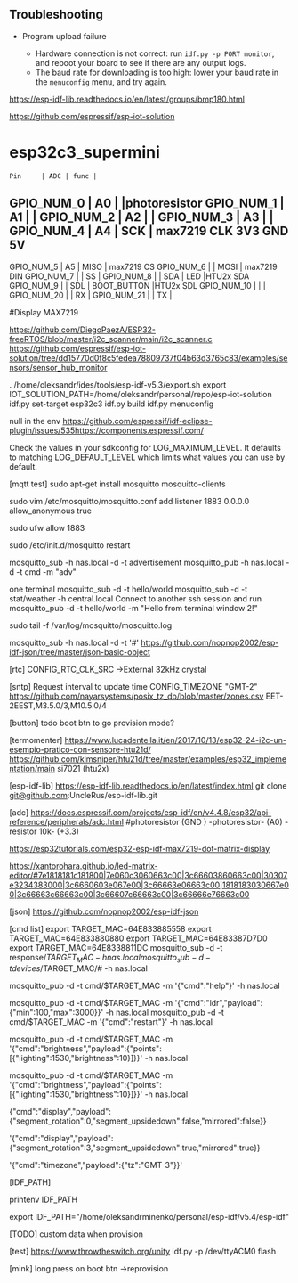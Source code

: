## Troubleshooting

* Program upload failure

    * Hardware connection is not correct: run `idf.py -p PORT monitor`, and reboot your board to see if there are any output logs.
    * The baud rate for downloading is too high: lower your baud rate in the `menuconfig` menu, and try again.

https://esp-idf-lib.readthedocs.io/en/latest/groups/bmp180.html

https://github.com/espressif/esp-iot-solution

# esp32c3_supermini
    Pin     | ADC | func |
GPIO_NUM_0  | A0  |      |photoresistor
GPIO_NUM_1  | A1  |      |
GPIO_NUM_2  | A2  |      |
GPIO_NUM_3  | A3  |      |
GPIO_NUM_4  | A4  | SCK  | max7219 CLK
3V3
GND
5V
-------------------------------------
GPIO_NUM_5  | A5  | MISO | max7219 CS
GPIO_NUM_6  |     | MOSI | max7219 DIN
GPIO_NUM_7  |     | SS   | 
GPIO_NUM_8  |     | SDA  | LED           |HTU2x SDA
GPIO_NUM_9  |     | SDL  | BOOT_BUTTON   |HTU2x SDL
GPIO_NUM_10 |     |      |
GPIO_NUM_20 |     | RX   |
GPIO_NUM_21 |     | TX   |

#Display MAX7219 


https://github.com/DiegoPaezA/ESP32-freeRTOS/blob/master/i2c_scanner/main/i2c_scanner.c
https://github.com/espressif/esp-iot-solution/tree/dd15770d0f8c5fedea78809737f04b63d3765c83/examples/sensors/sensor_hub_monitor


. /home/oleksandr/ides/tools/esp-idf-v5.3/export.sh
export IOT_SOLUTION_PATH=/home/oleksandr/personal/repo/esp-iot-solution
idf.py set-target esp32c3
idf.py build
idf.py menuconfig

null in the env https://github.com/espressif/idf-eclipse-plugin/issues/535https://components.espressif.com/

Check the values in your sdkconfig for LOG_MAXIMUM_LEVEL. It defaults to matching LOG_DEFAULT_LEVEL which limits what values you can use by default.


[mqtt test]
sudo apt-get install mosquitto mosquitto-clients

sudo vim /etc/mosquitto/mosquitto.conf 
add
  listener 1883 0.0.0.0
  allow_anonymous true

sudo ufw allow 1883

sudo /etc/init.d/mosquitto restart

mosquitto_sub -h nas.local -d -t advertisement
mosquitto_pub -h nas.local -d -t cmd -m "adv"

one terminal
mosquitto_sub -d -t hello/world
mosquitto_sub -d -t stat/weather -h central.local
Connect to another ssh session and run
mosquitto_pub -d -t hello/world -m "Hello from terminal window 2!"

sudo tail -f /var/log/mosquitto/mosquitto.log

mosquitto_sub -h nas.local -d -t '#'
https://github.com/nopnop2002/esp-idf-json/tree/master/json-basic-object

[rtc]
CONFIG_RTC_CLK_SRC ->External 32kHz crystal

[sntp]
Request interval to update time
CONFIG_TIMEZONE "GMT-2"
https://github.com/nayarsystems/posix_tz_db/blob/master/zones.csv
EET-2EEST,M3.5.0/3,M10.5.0/4

[button]
todo boot btn to go provision mode?

[termomenter]
https://www.lucadentella.it/en/2017/10/13/esp32-24-i2c-un-esempio-pratico-con-sensore-htu21d/
https://github.com/kimsniper/htu21d/tree/master/examples/esp32_implementation/main
si7021 (htu2x)

[esp-idf-lib]
https://esp-idf-lib.readthedocs.io/en/latest/index.html
git clone git@github.com:UncleRus/esp-idf-lib.git

[adc]
https://docs.espressif.com/projects/esp-idf/en/v4.4.8/esp32/api-reference/peripherals/adc.html
#photoresistor (GND ) -photoresistor- (A0) -resistor 10k- (+3.3)

https://esp32tutorials.com/esp32-esp-idf-max7219-dot-matrix-display

https://xantorohara.github.io/led-matrix-editor/#7e1818181c181800|7e060c3060663c00|3c66603860663c00|30307e3234383000|3c6660603e067e00|3c66663e06663c00|1818183030667e00|3c66663c66663c00|3c66607c66663c00|3c66666e76663c00

[json]
https://github.com/nopnop2002/esp-idf-json

[cmd list]
export TARGET_MAC=64E833885558
export TARGET_MAC=64E833880880
export TARGET_MAC=64E83387D7D0
export TARGET_MAC=64E8338811DC
mosquitto_sub -d -t response/$TARGET_MAC -h nas.local
mosquitto_sub -d -t devices/$TARGET_MAC/# -h nas.local

mosquitto_pub -d -t cmd/$TARGET_MAC -m '{"cmd":"help"}' -h nas.local

mosquitto_pub -d -t cmd/$TARGET_MAC -m '{"cmd":"ldr","payload":{"min":100,"max":3000}}' -h nas.local
mosquitto_pub -d -t cmd/$TARGET_MAC -m '{"cmd":"restart"}' -h nas.local

mosquitto_pub -d -t cmd/$TARGET_MAC -m '{"cmd":"brightness","payload":{"points":[{"lighting":1530,"brightness":10}]}}' -h nas.local

mosquitto_pub -d -t cmd/$TARGET_MAC -m '{"cmd":"brightness","payload":{"points":[{"lighting":1530,"brightness":10}]}}' -h nas.local

{"cmd":"display","payload":{"segment_rotation":0,"segment_upsidedown":false,"mirrored":false}}

'{"cmd":"display","payload":{"segment_rotation":3,"segment_upsidedown":true,"mirrored":true}}

'{"cmd":"timezone","payload":{"tz":"GMT-3"}}'

[IDF_PATH]

printenv IDF_PATH

export IDF_PATH="/home/oleksandrminenko/personal/esp-idf/v5.4/esp-idf"

[TODO]
custom data when provision


[test]
https://www.throwtheswitch.org/unity
idf.py -p /dev/ttyACM0 flash

[mink]
long press on boot btn ->reprovision
